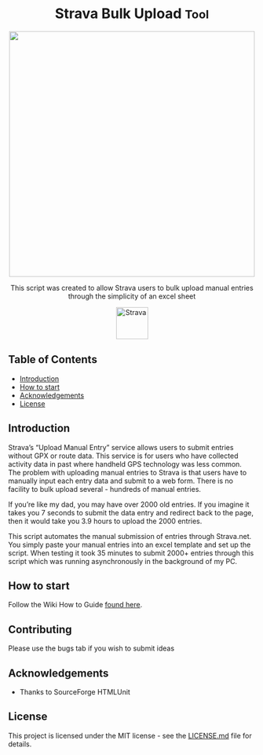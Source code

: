 <h1 align="center"> Strava Bulk Upload <small>Tool</small> </h1>
<p align="center">
    <img width="500px" src="https://i.imgur.com/682w85O.png">
</p>

<p align="center">
  This script was created to allow Strava users to bulk upload manual entries through the simplicity of an excel sheet
</p>

<p align="center">
  <a href="http://strava.com/">
    <img alt="Strava" title="Strava" src="http://road.cc/sites/default/files/styles/main_width/public/strava-logo-2016.png?itok=J211muWN" height="65">  
  </a>
</p>

## Table of Contents

- [Introduction](#introduction)
- [How to start](#how-to-start)
- [Acknowledgements](#acknowledgements)
- [License](#license)

## Introduction
Strava’s “Upload Manual Entry” service allows users to submit entries without GPX or route data. This service is for users who have collected activity data in past where handheld GPS technology was less common.  The problem with uploading manual entries to Strava is that users have to manually input each entry data and submit to a web form.  There is no facility to bulk upload several - hundreds of manual entries.

If you’re like my dad, you may have over 2000 old entries.  If you imagine it takes you 7 seconds to submit the data entry and redirect back to the page, then it would take you 3.9 hours to upload the 2000 entries.   

This script automates the manual submission of entries through Strava.net.  You simply paste your manual entries into an excel template and set up the script. When testing it took 35 minutes to submit 2000+ entries through this script which was running asynchronously in the background of my PC.  

## How to start
Follow the Wiki How to Guide [found here](https://github.com/j10max-git/Strava-Bulk-Upload/wiki).

## Contributing
Please use the bugs tab if you wish to submit ideas

## Acknowledgements
- Thanks to SourceForge HTMLUnit

## License
This project is licensed under the MIT license - see the [LICENSE.md](LICENSE.md) file for details.
